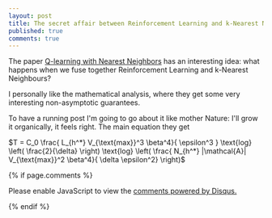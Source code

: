 ```yaml
---
layout: post
title: The secret affair between Reinforcement Learning and k-Nearest Neighbours
published: true
comments: true
---
```


The paper [Q-learning with Nearest Neighbors](https://arxiv.org/pdf/1802.03900.pdf) has 
an interesting idea: what happens when we fuse together Reinforcement Learning and k-Nearest Neighbours?

I personally like the mathematical analysis, where they get some very interesting non-asymptotic guarantees. 

To have a running post I'm going to go about it like mother Nature: I'll grow it organically, it feels right. The main equation they get

$T = C_0 \frac{ L_{h^*} V_{\text{max}}^3 \beta^4}{ \epsilon^3 } \text{log} \left( \frac{2}{\delta} \right) \text{log} \left( \frac{ N_{h^*} |\mathcal{A}| V_{\text{max}}^2 \beta^4}{ \delta \epsilon^2} \right)$





{% if page.comments %} 



<div id="disqus_thread"></div>
<script>

/**
*  RECOMMENDED CONFIGURATION VARIABLES: EDIT AND UNCOMMENT THE SECTION BELOW TO INSERT DYNAMIC VALUES FROM YOUR PLATFORM OR CMS.
*  LEARN WHY DEFINING THESE VARIABLES IS IMPORTANT: https://disqus.com/admin/universalcode/#configuration-variables*/
/*
var disqus_config = function () {
this.page.url = PAGE_URL;  // Replace PAGE_URL with your page's canonical URL variable
this.page.identifier = PAGE_IDENTIFIER; // Replace PAGE_IDENTIFIER with your page's unique identifier variable
};
*/
(function() { // DON'T EDIT BELOW THIS LINE
var d = document, s = d.createElement('script');
s.src = 'https://https-lucehe-github-io.disqus.com/embed.js';
s.setAttribute('data-timestamp', +new Date());
(d.head || d.body).appendChild(s);
})();
</script>
<noscript>Please enable JavaScript to view the <a href="https://disqus.com/?ref_noscript">comments powered by Disqus.</a></noscript>



{% endif %}
